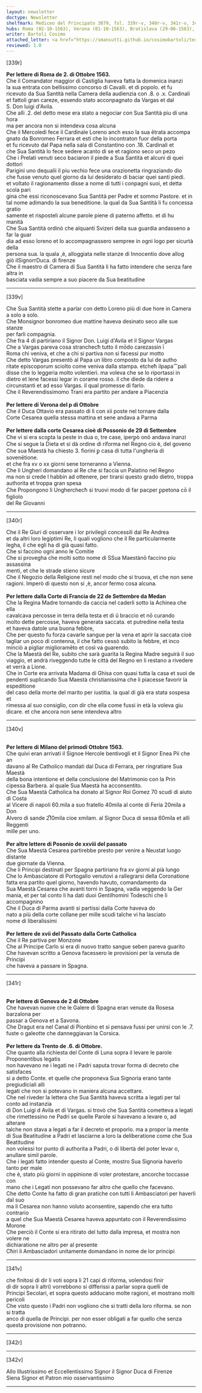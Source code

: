 ```yaml
---
layout: newsletter
doctype: Newsletter
shelfmark: Mediceo del Principato 3079, fol. 339r-v, 340r-v, 341r-v, 342r-v
hubs: Roma (02-10-1563), Verona (01-10-1563), Bratislava (29-06-1563), Medan (22-09-1563), Milano (01-10-1563), Bratislava (28-09-1563), Spanish Court (17-09-1563), Genova (02-10-1563), Trento (06-10-1563)
writer: Bartoli Cosimo
attached_letter: <a href="https://smansutti.github.io/cosimobartoli/texts/2976_083/">2976_083</a>
reviewed: 1.0
---
```


[339r]  
  
  
<strong>Per lettere di Roma de 2. di Ottobre 1563.</strong>  
Che il Comandator maggior di Castiglia haveva fatta la domenica inanzi  
la sua entrata con bellissimo concorso di Cavalli. et di popolo. et fu  
ricevuto da Sua Santità nella Camera della audienzia con .8. o .x. Cardinali  
et fattoli gran careze, essendo stato acconpagnato da Vargas et dal  
S. Don luigi d'Avila.  
Che alli .2. del detto mese era stato a negociar con Sua Santità piu di una hora  
ma per ancora non si intendeva cosa alcuna  
Che il Mercoledì fece il Cardinale Loreno anch esso la sua ētrata accompa  
gnato da Bonromeo Ferrara et esti che lo incontraton fuor della porta  
et fu ricevuto dal Papa nella sala di Constantino con .18. Cardinali et  
che Sua Santità lo fece sedere acanto di se et ragiono seco un pezo  
Che i Prelati venuti seco baciaron il piede a Sua Santità et alcuni di quei dottori  
Parigini uno dequalii il piu vechio fece una orazionetta ringraziando dio  
che fusse venuto quel giorno da lui desiderato di baciar quei santi piedi.  
et voltato il ragionamento disse a nome di tutti i conpagni suoi, et detta scola pari  
gina che essi riconoscevano Sua Santità per Padre et sommo Pastore. et in  
tal nome adimando la sua beneditione. la qual da Sua Santità li fu concessa gratio  
samente et risposteli alcune parole piene di paterno affetto. et di hu  
manità  
Che Sua Santità ordinò che alquanti Svizeri della sua guardia andasseno a far la guar  
dia ad esso loreno et lo accompagnassero sempree in ogni logo per sicurtà della  
persona sua. la quala ,è, alloggiata nelle stanze di Innocentio dove allog  
giò ilSignorrDuca. di firenze  
Che il maestro di Camera di Sua Santità li ha fatto intendere che senza fare altra in  
basciata vadia sempre a suo piacere da Sua beatitudine  
  
---  

[339v]  
  
  
Che Sua Santità stette a parlar con detto Loreno più di due hore in Camera  
a solo a solo.  
Che Monsignor bonromeo due mattine haveva desinato seco alle sue stanze  
per farli compagnia.  
Che fra 4 dì partiriano il Signor Don. Luigi d'Avila et il Signor Vargas  
Che a Vargas pareva cosa stranchecħ tutto il mōdo carezassin ī  
Roma chi veniva, et che a chi si partiva non si facessi pur motto  
Che detto Vargas presentò al Papa un libro composto da lui de autho  
ritate episcoporum sciolto come veniva dalla stampa. etcheħ ilpapa⁀pali  
disse che lo leggeria molto volentieri. ma voleva che se lo riportassi in  
dietro et lene facessi legar in corame rosso. il che diede da ridere a  
circunstanti et ad esso Vargas. il qual promesse di farlo.  
Che il Reverendissimomo Trani era partito per andare a Piacenzia  
<br/><strong>Per lettere di Verona del p di Ottobre</strong>  
Che il Duca Ottavio era passato di lì con xii poste nel tornare dalla  
Corte Cesarea quella stessa mattina et sene andava a Parma  
<br/><strong>Per lettere dalla corte Cesarea cioè di Possonio de 29 di Settembre</strong>  
Che vi si era scoꝑta la peste in dua o, tre case, iperꝑò onō andava inanzi  
Che si segue la Dieta et si dà ordine di riforma nel Regno cio è, del goveno  
Che sua Maestà ha chiesto 3. fiorini ꝑ casa di tutta l'ungheria di sovenētione.  
et che fra xv o xx giorni sene torneranno a Vienna.  
Che li Ungheri domandano al Re che si faccia un Palatino nel Regno  
ma non si crede l habbin ad ottenere, per tirarsi questo grado dietro, troppa  
authorita et troppa gran spesa  
Che Propongono li Ungherchecħ si truovi modo di far pacper ꝑpetona cō il figliolo  
del Re Giovanni  
  
---  

[340r]  
  
  
Che il Re Giuri di osservare i lor privilegii concessili dal Re Andrea  
et da altri loro legiptimi Re, li quali vogliono che il Re particularmente  
legha, il che egli ha di già quasi fatto.  
Che si faccino ogni anno le Comitie  
Che si provegha che molti sotto nome di SSua Maestànō faccino piu assassina  
menti, et che le strade stieno sicure  
Che il Negozio della Religione resti nel modo che si truova, et che non sene  
ragioni. Imperò di questo non si ,è, ancor fermo cosa alcuna.  
<br/><strong>Per lettere dalla Corte di Francia de 22 de Settembre da Medan</strong>  
Che la Regina Madre tornando da caccia nel caderli sotto la Achinea che ella  
cavalcava percosse in terra della testa et di ū braccio et nō curando  
molto dette percosse, haveva generata saccata. et putredine nella testa  
et haveva datole una buona febbre,  
Che per questo fu forza cavarle sangue per la vena et aprir la saccata cioè  
tagliar un poco di contenna, il che fatto cessò subito la febbre, et inco  
minciò a pigliar miglioramēto et così va guarendo.  
Che la Maestà del Re, subito che sarà guarita la Regina Madre seguirà il suo  
viaggio, et andrà riveggendo tutte le città del Regno en li restano a rivedere  
et verrà a Lione.  
Che in Corte era arrivata Madama di Ghisa con quasi tutta la casa et suoi de  
pendenti suplicando Sua Maestà christianissima che li piacesse favorir la espeditione  
del caso della morte del marito per iustitia. la qual di già era stata sospesa et  
rimessa al suo consiglio, con dir che ella come fussi in età la voleva giu  
dicare. et che ancora non sene intendeva altro  
  
---  

[340v]  
  
  
<br/><strong>Per lettere di Milano del primodi Ottobre 1563.</strong>  
Che quivi eran arrivati il Signoe Hercole bentivogli et il Signor Enea Pii che an  
davano al Re Catholico mandati dal Duca di Ferrara, per ringratiare Sua Maestà  
della bona intentione et della conclusione del Matrimonio con la Prin  
cipessa Barbera. al quale Sua Maestà ha acconsentito.  
Che Sua Maestà Catholica ha donato al Signor Roi Gomez 70 scudi di aiuto di Costa  
al Vicere di napoli 60.mila a suo fratello 40mila al conte di Feria 20mila a Don  
Alvero di sande 2̅10mila cioe xmilam. al Signor Duca di sessa 60mila et alli Reggenti  
mille per uno.  
<br/><strong>Per altre lettere di Posonio de xxviii del passato</strong>  
Che Sua Maestà Cesarea partirebbe presto per venire a Neustat luogo distante  
due giornate da Vienna.  
Che li Principi destinati per Spagna partiriano fra xv giorni al pià lungo  
Che lo Ambasciatore di Portogallo venutovi a rallegrarsi della Coronatione  
fatta era partito quel giorno, havendo havuto, comandamento da  
Sua Maestà Cesarea che avanti torni in Spagna, vadia veggendo la Ger  
mania, et per tal conto li ha dati duoi Gentilhomini Todeschi che li  
accompagnino  
Che il Duca di Parma avanti si partissi dalla Corte haveva do  
nato a più della corte collane per mille scudi talche vi ha lasciato  
nome di liberalissimi  
<br/><strong>Per lettere de xvii del Passato dalla Corte Catholica</strong>  
Che il Re partiva per Monzone  
Che al Principe Carlo si era di nuovo tratto sangue seben pareva guarito  
Che havevan scritto a Genova facessero le provisioni per la venuta de Principi  
che haveva a passare in Spagna.  
  
---  

[341r]  
  
  
<br/><strong>Per lettere di Genova de 2 di Ottobre</strong>  
Che havevan nuove che le Galere di Spagna eran venute da Rosesa barzalona per  
passar a Genova et a Savona.  
Che Dragut era nel Canal di Pionbino et si pensava fussi per unirsi con le .7.  
fuste o galeotte che danneggiavan la Corsica.  
<br/><strong>Per lettere da Trento de .6. di Ottobre.</strong>  
Che quanto alla richiesta del Conte di Luna sopra il levare le parole Proponentibus legatis  
non havevano ne i legati ne i Padri saputa trovar forma di decreto che satisfaces  
si a detto Conte. et quelle che proponeva Sua Signoria erano tante pregiudiciali alli  
legati che non si potevano in maniera alcuna accettare.  
Che nel riveder la lettera che Sua Santità haveva scritta a legati per tal conto ad instanzia  
di Don Luigi d Avila et di Vargas. si trovò che Sua Santità cometteva a legati  
che rimettessino ne Padri se quelle Parole si havevano a levare o, ad alterare  
talche non stava a legati a far il decreto et proporlo. ma a propor la mente  
di Sua Beatitudine a Padri et lasciarne a loro la deliberatione come che Sua Beatitudine  
non volessi tor punto di authorita a Padri, o di libertà del poter levar o,  
anullare simil parole.  
Che i legati fatto intender questo al Conte, mostro Sua Signoria haverlo tanto per male  
che è, stato più giorni in oppinione di voler protestare, ancorche toccasse con  
mano che i Legati non possevano far altro che quello che facevano.  
Che detto Conte ha fatto di gran pratiche con tutti li Ambasciatori per haverli dal suo  
ma li Cesarea non hanno voluto aconsentire, sapendo che era tutto contrario  
a quel che Sua Maestà Cesarea haveva appuntato con il Reverendissimo Morone  
Che perciò il Conte si era ritirato del tutto dalla impresa, et mostra non volere ne  
dichiaratione ne altro per al presente  
Cħiri li Ambasciadori unitamente domandano in nome de lor principi  
  
---  

[341v]  
  
  
che finitosi di dir li voti sopra li 21 capi di riforma, volendosi finir  
di dir sopra li altri) vorrebbono si differissi a parlar sopra quelli de  
Principi Secolari, et sopra questo adducano molte ragioni, et mostrano molti pericoli  
Che visto questo i Padri non vogliono che si tratti della loro riforma. se non si tratta  
anco di quella de Principi. per non esser obligati a far quello che senza  
questa provisione non potranno.  
  
---  

[342r]  
  
  
  
---  

[342v]  
  
  
Allo Illustrissimo et Eccellentissimo Signor il Signor Duca di Firenze  
Siena Signor et Patron mio osservantissimo  
  
---  

